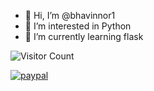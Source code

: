 - 👋 Hi, I’m @bhavinnor1
- 👀 I’m interested in Python
- 🌱 I’m currently learning flask

![Visitor Count](https://profile-counter.glitch.me/{bhavinnor1}/count.svg)

<!---
bhavinnor1/bhavinnor1 is a ✨ special ✨ repository because its `README.md` (this file) appears on your GitHub profile.
You can click the Preview link to take a look at your changes.
--->
[![paypal](https://www.paypalobjects.com/en_US/i/btn/btn_donateCC_LG.gif)](https://www.paypal.me/lavjipayment/)
